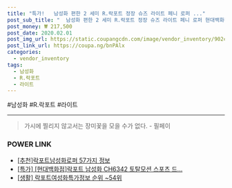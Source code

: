 ```yaml
--- 
title: "특가!   남성화 편한 2 세미 R.락포트 정장 슈즈 라이트 페니 로퍼 ..." 
post_sub_title: "  남성화 편한 2 세미 R.락포트 정장 슈즈 라이트 페니 로퍼 현대백화점 CH4198 클래식 볼이" 
post_money: ₩ 217,500 
post_date: 2020.02.01 
post_img_url: https://static.coupangcdn.com/image/vendor_inventory/902c/f42b391c34333f91b609c8c9b7ab6a6c3d06205aa28eed6104711a6ca377.jpg 
post_link_url: https://coupa.ng/bnPAlx 
categories: 
  - vendor_inventory 
tags: 
  - 남성화 
  - R.락포트 
  - 라이트 
--- 
```

  #남성화 #R.락포트 #라이트 
<hr> 

> 가시에 찔리지 않고서는 장미꽃을 모을 수가 없다. - 필페이 


### POWER LINK

* <a href="https://blog.naver.com/fasyy4321/221792100818" target="_blank">[추천]락포트남성화로퍼 57가지 정보</a>
* <a href="https://blog.naver.com/an0733/221792119407" target="_blank">[특가] [현대백화점]락포트 남성화 CH6342 토탈모션 스포츠 드...</a>
* <a href="https://blog.naver.com/fasyy4321/221771037030" target="_blank"> [생활] 락포트여성화특가정보 순위 ~54위</a>
